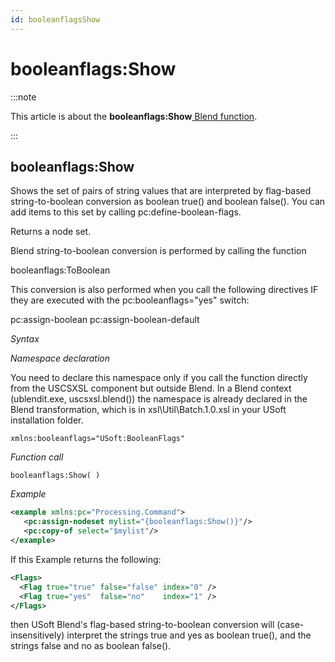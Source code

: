```yaml
---
id: booleanflagsShow
---
```


# booleanflags:Show




:::note

This article is about the **booleanflags:Show**[ Blend function](/docs/Repositories/Blend_functions).

:::

## **booleanflags:Show**

Shows the set of pairs of string values that are interpreted by flag-based string-to-boolean conversion as boolean true() and boolean false(). You can add items to this set by calling pc:define-boolean-flags.

Returns a node set.

Blend string-to-boolean conversion is performed by calling the function

booleanflags:ToBoolean

This conversion is also performed when you call the following directives IF they are executed with the pc:booleanflags="yes" switch:

pc:assign-boolean
pc:assign-boolean-default

*Syntax*

*Namespace declaration*

You need to declare this namespace only if you call the function directly from the USCSXSL component but outside Blend. In a Blend context (ublendit.exe, uscsxsl.blend()) the namespace is already declared in the Blend transformation, which is in xsl\\Util\\Batch.1.0.xsl in your USoft installation folder.

```
xmlns:booleanflags="USoft:BooleanFlags"
```

*Function call*

```
booleanflags:Show( )
```

*Example*

```xml
<example xmlns:pc="Processing.Command">
   <pc:assign-nodeset mylist="{booleanflags:Show()}"/>
   <pc:copy-of select="$mylist"/>
</example>
```

If this Example returns the following:

```xml
<Flags>
  <Flag true="true" false="false" index="0" />
  <Flag true="yes"  false="no"    index="1" />
</Flags>
```

then USoft Blend's flag-based string-to-boolean conversion will (case-insensitively) interpret the strings true and yes as boolean true(), and the strings false and no as boolean false().